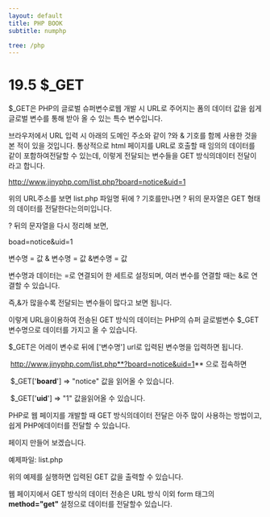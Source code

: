 ```yaml
---
layout: default
title: PHP BOOK
subtitle: numphp

tree: /php
---
```


# 19.5 $_GET

 

$_GET은 PHP의 글로벌 슈퍼변수로웹 개발 시 URL로 주어지는 폼의 데이터 값을 쉽게 글로벌 변수를 통해 받아 올 수 있는 특수 변수입니다.

 

브라우저에서 URL 입력 시 아래의 도메인 주소와 같이 ?와 & 기호를 함께 사용한 것을 본 적이 있을 것입니다. 통상적으로 html 페이지를 URL로 호출할 때 임의의 데이터를 같이 포함하여전달할 수 있는데, 이렇게 전달되는 변수들을 GET 방식의데이터 전달이라고 합니다.

 

http://www.jinyphp.com/list.php?board=notice&uid=1

 

위의 URL주소를 보면 list.php 파일명 뒤에 ? 기호를만나면 ? 뒤의 문자열은 GET 형태의 데이터를 전달한다는의미입니다.

 

? 뒤의 문자열을 다시 정리해 보면,

 

boad=notice&uid=1

 

변수명 = 값 & 변수명 = 값 &변수명 = 값

 

변수명과 데이터는 =로 연결되어 한 세트로 설정되며, 여러 변수를 연결할 때는 &로 연결할 수 있습니다.

 

즉,&가 많을수록 전달되는 변수들이 많다고 보면 됩니다.

 

이렇게 URL을이용하여 전송된 GET 방식의 데이터는 PHP의 슈퍼 글로벌변수 $_GET 변수명으로 데이터를 가지고 올 수 있습니다.

$_GET은 어레이 변수로 뒤에 ['변수명'] url로 입력된 변수명을 입력하면 됩니다.

 

​           http://www.jinyphp.com/list.php**?board=notice&uid=1** 으로 접속하면

 

​           $_GET['**board**'] => "notice" 값을 읽어올 수 있습니다.

​           $_GET['**uid**'] => "1" 값을읽어올 수 있습니다.

 

PHP로 웹 페이지를 개발할 때 GET 방식의데이터 전달은 아주 많이 사용하는 방법이고, 쉽게 PHP에데이터를 전달할 수 있습니다.

 

페이지 만들어 보겠습니다.

예제파일: list.php

 

 

위의 예제를 실행하면 입력된 GET 값을 출력할 수 있습니다.

 

웹 페이지에서 GET 방식의 데이터 전송은 URL 방식 이외 form 태그의 **method="get"** 설정으로 데이터를 전달할수 있습니다.

 

 

